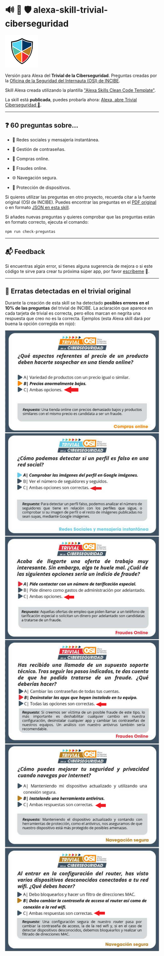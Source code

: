 # 🔊 🧀 🛡️ alexa-skill-trivial-ciberseguridad

![logo skill alexa Trivial Ciberseguridad](./skill-package/logo-108.png "logo skill alexa Trivial Ciberseguridad")

Versión para Alexa del **Trivial de la Ciberseguridad**. Preguntas creadas por la [Oficina de la Seguridad del Internauta (OSI) de INCIBE](https://www.osi.es/es/campana/trivial-de-la-ciberseguridad).

Skill Alexa creada utilizando la plantilla ["Alexa Skills Clean Code Template"](https://github.com/javichur/alexa-skill-clean-code-template).

La skill está **publicada**, puedes probarla ahora: [Alexa, abre Trivial Ciberseguridad 🔗](https://alexa-skills.amazon.es/apis/custom/skills/amzn1.ask.skill.1f89cab2-2523-4bf6-a462-c5d74e038145/launch).

---

## ❓ 60 preguntas sobre...

- 💬 Redes sociales y mensajería instantánea.

- 🔑 Gestión de contraseñas.

- 🛒 Compras online.

- 💸 Fraudes online.

- 🌐 Navegación segura.

- 📱 Protección de dispositivos.

Si quieres utilizar las preguntas en otro proyecto, recuerda citar a la fuente original (OSI de INCIBE). Puedes encontrar las preguntas en el [PDF original](./original/osi-trivial-ciberseguridad.pdf) o en formato [JSON en esta skill](./lambda/custom/data/preguntas-trivial.js). 

Si añades nuevas preguntas y quieres comprobar que las preguntas están en formato correcto, ejecuta el comando:

```
npm run check-preguntas
```

---

## 📬 Feedback

Si encuentras algún error, si tienes alguna sugerencia de mejora o si este código te sirve para crear tu próxima súper app, por favor [escríbeme](https://github.com/javichur/alexa-skill-trivial-ciberseguridad/issues) 🙂.

---

## 🐛 Erratas detectadas en el trivial original

Durante la creación de esta skill se ha detectado **posibles errores en el 10% de las preguntas** del trivial de INCIBE. La aclaración que aparece en cada tarjeta de trivial es correcta, pero ellos marcan en negrita una respuesta que creo no es la correcta. Ejemplos (esta Alexa skill dará por buena la opción corregida en rojo):

![errata 1](./original/errata-1.png "Errata 1") 
![errata 2](./original/errata-2.png "Errata 2")
![errata 3](./original/errata-3.png "Errata 3")
![errata 4](./original/errata-4.png "Errata 4")
![errata 5](./original/errata-5.png "Errata 5")
![errata 6](./original/errata-6.png "Errata 6")
